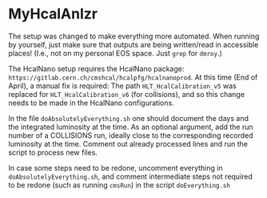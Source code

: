 # MyHcalAnlzr

The setup was changed to make everything more automated. When running by yourself, just make sure that outputs are being written/read in accessible places! (I.e., not on my personal EOS space. Just `grep` for `dmroy`.)

The HcalNano setup requires the HcalNano package: `https://gitlab.cern.ch/cmshcal/hcalpfg/hcalnanoprod`. At this time (End of April), a manual fix is required: The path `HLT_HcalCalibration_v5` was replaced for `HLT_HcalCalibration_v6` (for collisions), and so this change needs to be made in the HcalNano configurations.

In the file `doAbsolutelyEverything.sh` one should document the days and the integrated luminosity at the time. As an optional argument, add the run number of a COLLISIONS run, ideally close to the corresponding recorded luminosity at the time. Comment out already processed lines and run the script to process new files.

In case some steps need to be redone, uncomment everything in `doAbsolutelyEverything.sh`, and comment intermediate steps not required to be redone (such as running `cmsRun`) in the script `doEverything.sh`

